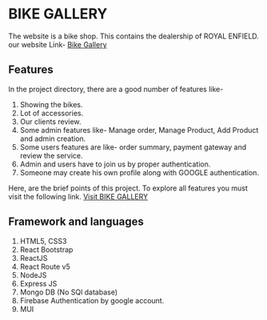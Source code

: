 # BIKE GALLERY
The website is a bike shop. This contains the dealership of ROYAL ENFIELD. our website Link-
[Bike Gallery](https://tour-and-trip.web.app/)


## Features

In the project directory, there are a good number of features like-
1. Showing the bikes.
2. Lot of accessories.
3. Our clients review.
4. Some admin features like- Manage order, Manage Product, Add Product and admin creation.
5. Some users features are like- order summary, payment gateway and review the service.
6. Admin and users have to join us by proper authentication.
7. Someone may create his own profile along with GOOGLE authentication.

Here, are the brief points of this project. To explore all features you must visit the following link. [Visit BIKE GALLERY](https://tour-and-trip.web.app/)

## Framework and languages
1. HTML5, CSS3
2. React Bootstrap
2. ReactJS
3. React Route v5
4. NodeJS
5. Express JS
6. Mongo DB (No SQl database)
7. Firebase Authentication by google account.
8. MUI
